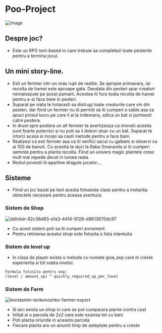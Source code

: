 # Poo-Project
![image](https://user-images.githubusercontent.com/116907008/229105332-cbfc8d39-f504-4694-a391-50117d684104.png)

## Despre joc?
- Este un RPG text-based in care trebuie sa completezi toate pesterile pentru a termina jocul.

## Un mini story-line.
- Esti un fermier intr-un oras rupt de realite. Se apropie primavara, iar recolta de hamei este aproape gata. Deodata din pesteri apar creaturi nemaivazute pe acest pamant. Acestea iti fura toata recolta de hamei pentru a-si face bere in pesteri.
- Suparat pe viata te hotarasti sa distrugi toate creaturile care vin din pesteri, dar fiind un fermier nu iti permiti sa iti cumperi o sabie asa ca apuci primul lucru pe care il ai la indemana, adica un bat si portnesti catre pestera.
- In drum spre pestera un alt fermier te avertizeaza ca monstii acestia sunt foarte puternici si nu poti sa ii dobori doar cu un bat. Suparat te intorci acasa si incepi sa cauti metode pentru a face bani.
- Realizezi ca esti fermier asa ca iti verifici sacul cu galbeni si observi ca ai 100 de banuti. Cu acestia te duci la Baba Smaranda si iti cumperi seminte pentru a planta recolta. Fiind un univers magic plantele cresc mult mai repede decat in lumea reala.
- Restul povestii iti apartine dragule jucator.... 

## Sisteme
- Fiind un joc bazat pe text acesta foloseste clase pentru a instantia obiectele necesare pentru aceasa aventura.
### Sistem de Shop
![ddh4slr-82c38d93-e1a3-4414-9128-d8613670dc97](https://user-images.githubusercontent.com/116907008/229104732-183e6f08-ca71-4296-9075-951f53b0a17e.gif)

- Cu acest sistem poti sa iti cumperi armament
- Pentru retinerea acestui shop este folosita o lista inlantuita
### Sistem de level up
- In clasa de player exista o metoda cu numele give_exp care iti creste experienta si tot odata nivelul.
```p
Formula folosita pentru exp:
(level / amount_xp) ^ quickly_required_xp_per_level
```
### Sistem de Farm
![konstantin-tonkonozhko-farmer-export](https://user-images.githubusercontent.com/116907008/229104750-6f6df8d6-ce2a-4b8d-bbac-3a5e47dc5ee0.jpg)
- Si aici exista un shop in care se pot cumparara plante contra cost
- Initial ai o parcela de 2x2 care este exsinsa tot cu bani
- Poti planta oriunde in aceasta parcela
- Fiecare planta are un anumit timp de asteptate pentru a creste
